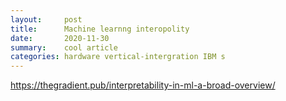 ```yaml
---
layout:     post
title:      Machine learnng interopolity
date:       2020-11-30
summary:    cool article
categories: hardware vertical-intergration IBM s
---
```

https://thegradient.pub/interpretability-in-ml-a-broad-overview/
